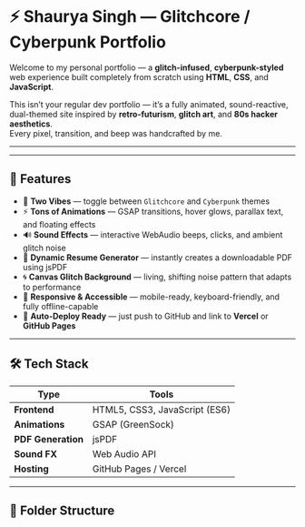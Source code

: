 # ⚡ Shaurya Singh — Glitchcore / Cyberpunk Portfolio

Welcome to my personal portfolio — a **glitch-infused**, **cyberpunk-styled** web experience built completely from scratch using **HTML**, **CSS**, and **JavaScript**.

This isn’t your regular dev portfolio — it’s a fully animated, sound-reactive, dual-themed site inspired by **retro-futurism**, **glitch art**, and **80s hacker aesthetics**.  
Every pixel, transition, and beep was handcrafted by me.  

---



---

## 🧩 Features
- 🎨 **Two Vibes** — toggle between `Glitchcore` and `Cyberpunk` themes  
- ⚡ **Tons of Animations** — GSAP transitions, hover glows, parallax text, and floating effects  
- 🔊 **Sound Effects** — interactive WebAudio beeps, clicks, and ambient glitch noise  
- 🧠 **Dynamic Resume Generator** — instantly creates a downloadable PDF using jsPDF  
- 🌀 **Canvas Glitch Background** — living, shifting noise pattern that adapts to performance  
- 🧱 **Responsive & Accessible** — mobile-ready, keyboard-friendly, and fully offline-capable  
- 💾 **Auto-Deploy Ready** — just push to GitHub and link to **Vercel** or **GitHub Pages**

---

## 🛠️ Tech Stack
| Type | Tools |
|------|-------|
| **Frontend** | HTML5, CSS3, JavaScript (ES6) |
| **Animations** | GSAP (GreenSock) |
| **PDF Generation** | jsPDF |
| **Sound FX** | Web Audio API |
| **Hosting** | GitHub Pages / Vercel |

---

## 🧬 Folder Structure
